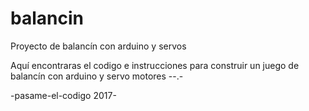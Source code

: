 # balancin
Proyecto de balancín con arduino y servos

Aquí encontraras el codigo e instrucciones para construir un juego de balancín con arduino y servo motores
--.-

-pasame-el-codigo 2017-
